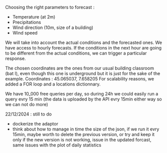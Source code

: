 Choosing the right parameters to forecast : 
- Temperature (at 2m)
- Precipitations
- Wind direction (10m, size of a building)
- Wind speed

We will take into account the actual conditions and the forecasted ones. We have access to hourly forecasts. 
If the conditions in the next hour are going to be different from the actual conditions, we can trigger a particular response. 

The chosen coordinates are the ones from our usual building classroom (bat I), even though this one is underground but it is just for the sake of the example. Coordinates : 45.065037, 7.658205
For scalability reasons, we added a FOR loop and a locations dictionnary.

We have 10_000 free queries per day, so during 24h we could easily run a query evry 15 min (the data is uploaded by the API evry 15min either way so we can not do more)

22/12/2024 : still to do
- dockerize the adaptor
- think about how to manage in time the size of the json, if we run it evry 15min, maybe worth to delete the previous version, or try and keep it only if the new version is not working, issue in the updated forcast, same issues with the plot of daily statistics
